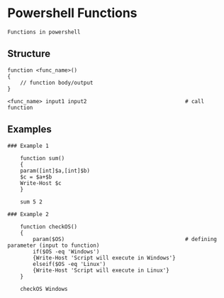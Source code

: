 # Powershell Functions

    Functions in powershell
    
## Structure

    function <func_name>()
    {
        // function body/output
    }

    <func_name> input1 input2                               # call function



## Examples

    ### Example 1
    
        function sum()
        {
        param([int]$a,[int]$b)
        $c = $a+$b
        Write-Host $c
        }
        
        sum 5 2
        
    ### Example 2
    
        function checkOS()
        {
            param($OS)                                      # defining parameter (input to function)
            if($OS -eq 'Windows')
            {Write-Host 'Script will execute in Windows'}
            elseif($OS -eq 'Linux')
            {Write-Host 'Script will execute in Linux'}
        }
    
        checkOS Windows
    